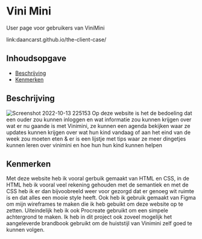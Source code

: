 
# Vini Mini
User page voor gebruikers van ViniMini

link:daancarst.github.io/the-client-case/

## Inhoudsopgave

  * [Beschrijving](#beschrijving)
  * [Kenmerken](#kenmerken)

## Beschrijving
![Screenshot 2022-10-13 225153](https://user-images.githubusercontent.com/112856372/195708398-4cad770d-ae66-498c-aa2d-ac53b1301683.jpg)
Op deze website is het de bedoeling dat een ouder zou kunnen inloggen en wat informatie zou kunnen krijgen over wat er nu gaande is met Vinimini, ze kunnen een agenda bekijken waar ze updates kunnen krijgen over wat hun kind vandaag of aan het eind van de week zou moeten eten & er is een lijstje met tips waar ze meer dingetjes kunnen leren over vinimini en hoe hun hun kind kunnen helpen

## Kenmerken
Met deze website heb ik vooral gerbuik gemaakt van HTML en CSS, in de HTML heb ik vooral veel rekening gehouden met de semantiek en met de CSS heb ik er dan bijvoobreeld weer voor gezorgd dat er genoeg wit ruimte is en dat alles een mooie style heeft. Ook heb ik gebruik gemaakt van Figma om mijn wireframes te maken die ik heb gebuikt om deze website op te zetten. Uiteindelijk heb ik ook Procreate gebruikt om een simpele achtergrond te maken. Ik heb in dit project ook zoveel mogelijk het aangeleverde brandbook gebruikt om de huiststijl van Vinimini zelf goed te kunnen volgen.
